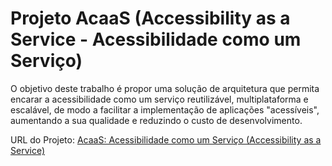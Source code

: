 # Projeto AcaaS (Accessibility as a Service - Acessibilidade como um Serviço)
<p>O objetivo deste trabalho é propor uma solução de arquitetura que permita encarar a acessibilidade como um serviço reutilizável, multiplataforma e escalável, de modo a facilitar a implementação de aplicações "acessíveis", aumentando a sua qualidade e reduzindo o custo de desenvolvimento.</p>
<p>URL do Projeto: <a target="_blank" href="http://www.robsonmartins.com/inform/java/acaas.php">AcaaS: Acessibilidade como um Serviço (Accessibility as a Service)</a></p>
